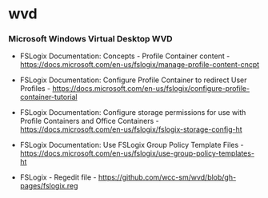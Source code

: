 # wvd

### Microsoft Windows Virtual Desktop WVD 

* FSLogix Documentation: Concepts - Profile Container content - https://docs.microsoft.com/en-us/fslogix/manage-profile-content-cncpt
* FSLogix Documentation: Configure Profile Container to redirect User Profiles - https://docs.microsoft.com/en-us/fslogix/configure-profile-container-tutorial
* FSLogix Documentation: Configure storage permissions for use with Profile Containers and Office Containers - https://docs.microsoft.com/en-us/fslogix/fslogix-storage-config-ht
* FSLogix Documentation: Use FSLogix Group Policy Template Files - https://docs.microsoft.com/en-us/fslogix/use-group-policy-templates-ht

* FSLogix - Regedit file - https://github.com/wcc-sm/wvd/blob/gh-pages/fslogix.reg
